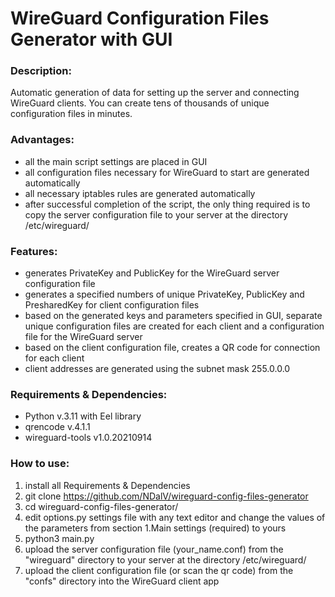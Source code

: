 # WireGuard Configuration Files Generator with GUI
### Description:

Automatic generation of data for setting up the server and connecting WireGuard clients.
You can create tens of thousands of unique configuration files in minutes.

### Advantages:
+ all the main script settings are placed in GUI
+ all configuration files necessary for WireGuard to start are generated automatically
+ all necessary iptables rules are generated automatically
+ after successful completion of the script, the only thing required is to copy the server configuration file to your server at the directory /etc/wireguard/

### Features:
+ generates PrivateKey and PublicKey for the WireGuard server configuration file
+ generates a specified numbers of unique PrivateKey, PublicKey and PresharedKey for client configuration files
+ based on the generated keys and parameters specified in GUI, separate unique configuration files are created for each client and a configuration file for the WireGuard server
+ based on the client configuration file, creates a QR code for connection for each client
+ client addresses are generated using the subnet mask 255.0.0.0


### Requirements & Dependencies:
+ Python v.3.11 with Eel library
+ qrencode v.4.1.1
+ wireguard-tools v1.0.20210914

### How to use:
1. install all Requirements & Dependencies
2. git clone https://github.com/NDalV/wireguard-config-files-generator
3. cd wireguard-config-files-generator/
4. edit options.py settings file with any text editor and change the values of the parameters from section 1.Main settings (required) to yours
5. python3 main.py
6. upload the server configuration file (your_name.conf) from the "wireguard" directory to your server at the directory /etc/wireguard/
7. upload the client configuration file (or scan the qr code) from the "confs" directory into the WireGuard client app





